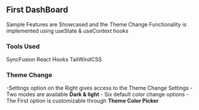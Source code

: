 ## First DashBoard 
Sample Features are Showcased and the Theme Change Functionality is implemented using useState & useContext hooks

### Tools Used 
SyncFusion 
React Hooks 
TailWindCSS

### Theme Change 
-Settings option on the Right gives access to the Theme Change Settings 
  -Two modes are available **Dark & light**
    - Six default color change options 
      -The First option is customizable through **Theme Color Picker**
